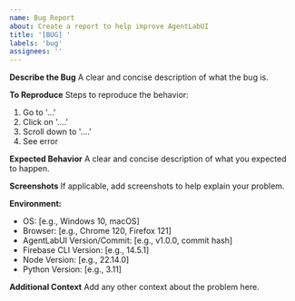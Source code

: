 ```yaml
---
name: Bug Report
about: Create a report to help improve AgentLabUI
title: '[BUG] '
labels: 'bug'
assignees: ''
---
```


**Describe the Bug**
A clear and concise description of what the bug is.

**To Reproduce**
Steps to reproduce the behavior:
1. Go to '...'
2. Click on '....'
3. Scroll down to '....'
4. See error

**Expected Behavior**
A clear and concise description of what you expected to happen.

**Screenshots**
If applicable, add screenshots to help explain your problem.

**Environment:**
- OS: [e.g., Windows 10, macOS]
- Browser: [e.g., Chrome 120, Firefox 121]
- AgentLabUI Version/Commit: [e.g., v1.0.0, commit hash]
- Firebase CLI Version: [e.g., 14.5.1]
- Node Version: [e.g., 22.14.0]
- Python Version: [e.g., 3.11]

**Additional Context**
Add any other context about the problem here.
